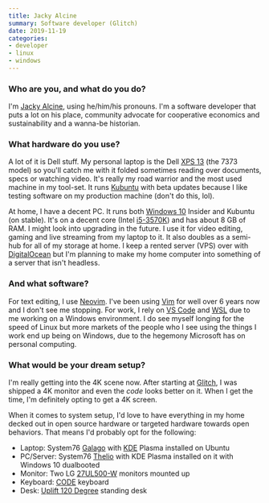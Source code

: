 ```yaml
---
title: Jacky Alcine
summary: Software developer (Glitch) 
date: 2019-11-19
categories:
- developer 
- linux
- windows
---
```


### Who are you, and what do you do?

I'm [Jacky Alcine](https://jacky.wtf/ "Jacky's website."), using he/him/his pronouns. I'm a software developer that puts a lot on his place, community advocate for cooperative economics and sustainability and a wanna-be historian.

### What hardware do you use?

A lot of it is Dell stuff. My personal laptop is the Dell [XPS 13][xps-13] (the 7373 model) so you'll catch me with it folded sometimes reading over documents, specs or watching video. It's really my road warrior and the most used machine in my tool-set. It runs [Kubuntu][] with beta updates because I like testing software on my production machine (don't do this, lol).

At home, I have a decent PC. It runs both [Windows 10][windows-10] Insider and Kubuntu (on stable). It's on a decent core (Intel [i5-3570K][core-i5-3570k]) and has about 8 GB of RAM. I might look into upgrading in the future. I use it for video editing, gaming and live streaming from my laptop to it. It also doubles as a semi-hub for all of my storage at home. I keep a rented server (VPS) over with [DigitalOcean][] but I'm planning to make my home computer into something of a server that isn't headless.

### And what software?

For text editing, I use [Neovim][]. I've been using [Vim][] for well over 6 years now and I don't see me stopping. For work, I rely on [VS Code][visual-studio-code] and [WSL][windows-subsystem-for-linux] due to me working on a Windows environment. I do see myself longing for the speed of Linux but more markets of the people who I see using the things I work end up being on Windows, due to the hegemony Microsoft has on personal computing.

### What would be your dream setup?

I'm really getting into the 4K scene now. After starting at [Glitch][glitch.3], I was shipped a 4K monitor and even the _code_ looks better on it. When I get the time, I'm definitely opting to get a 4K screen.

When it comes to system setup, I'd love to have everything in my home decked out in open source hardware or targeted hardware towards open behaviors. That means I'd probably opt for the following:

- Laptop: System76 [Galago][galago-pro] with [KDE][] Plasma installed on Ubuntu
- PC/Server: System76 [Thelio][] with KDE Plasma installed on it with Windows 
10 dualbooted
- Monitor: Two LG [27UL500-W][27ul500-w] monitors mounted up
- Keyboard: [CODE][] keyboard
- Desk: [Uplift 120 Degree][v2] standing desk

[27ul500-w]: http://web.archive.org/web/20230208195340/https://www.lg.com/us/monitors/lg-27UL500-W "A 27 inch 4K monitor."
[code]: https://codekeyboards.com/ "A mechanical keyboard."
[core-i5-3570k]: https://ark.intel.com/content/www/us/en/ark/products/65520/intel-core-i53570k-processor-6m-cache-up-to-3-80-ghz.html "A CPU."
[digitalocean]: https://www.digitalocean.com/ "An SSD-based web hosting service."
[galago-pro]: https://system76.com/laptops/galago "A 14 inch PC laptop."
[glitch.3]: https://glitch.com/ "A web-based IDE."
[kde]: https://kde.org/ "A graphical environment for *nix operating systems."
[kubuntu]: http://web.archive.org/web/20230804191842/https://kubuntu.org/ "A version of Ubuntu that uses KDE instead of GNOME."
[neovim]: https://neovim.io/ "A refactored vim."
[thelio]: https://system76.com/desktops "A desktop PC."
[v2]: https://www.upliftdesk.com/uplift-v2-standing-desk-v2-or-v2-commercial/ "A standing desk."
[vim]: https://www.vim.org/ "A command-line text editor."
[visual-studio-code]: https://code.visualstudio.com/ "A development IDE."
[windows-10]: https://en.wikipedia.org/wiki/Windows_10 "An operating system."
[windows-subsystem-for-linux]: https://learn.microsoft.com/windows/wsl/about "A Linux environment for Windows."
[xps-13]: http://web.archive.org/web/20230706193216/https://www.dell.com/en-us/shop/cty/pdp/spd/xps-13-9333 "A 13 inch PC laptop."
